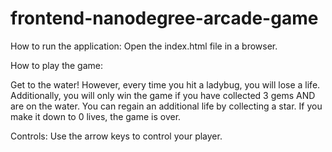 frontend-nanodegree-arcade-game
===============================

How to run the application:
Open the index.html file in a browser.


How to play the game:


Get to the water! However, every time you hit a ladybug, you will lose a life.
Additionally, you will only win the game if you have collected 3 gems AND are on
the water. You can regain an additional life by collecting a star. If you make it
down to 0 lives, the game is over.

Controls:
Use the arrow keys to control your player.
